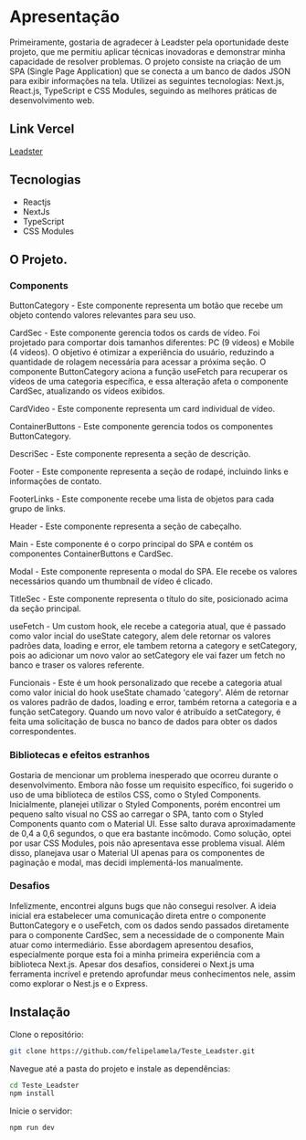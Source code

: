 
# Apresentação
Primeiramente, gostaria de agradecer à Leadster pela oportunidade deste projeto, que me permitiu aplicar técnicas inovadoras e demonstrar minha capacidade de resolver problemas. O projeto consiste na criação de um SPA (Single Page Application) que se conecta a um banco de dados JSON para exibir informações na tela. Utilizei as seguintes tecnologias: Next.js, React.js, TypeScript e CSS Modules, seguindo as melhores práticas de desenvolvimento web.

## Link Vercel
[Leadster](https://teste-leadster-eud2f51o4-felipelamela.vercel.app/)

## Tecnologias

- Reactjs
- NextJs
- TypeScript
- CSS Modules


## O Projeto.

### Components

ButtonCategory - Este componente representa um botão que recebe um objeto contendo valores relevantes para seu uso.

CardSec - Este componente gerencia todos os cards de vídeo. Foi projetado para comportar dois tamanhos diferentes: PC (9 vídeos) e Mobile (4 vídeos). O objetivo é otimizar a experiência do usuário, reduzindo a quantidade de rolagem necessária para acessar a próxima seção. O componente ButtonCategory aciona a função useFetch para recuperar os vídeos de uma categoria específica, e essa alteração afeta o componente CardSec, atualizando os vídeos exibidos.

CardVideo - Este componente representa um card individual de vídeo.

ContainerButtons - Este componente gerencia todos os componentes ButtonCategory.

DescriSec - Este componente representa a seção de descrição.

Footer - Este componente representa a seção de rodapé, incluindo links e informações de contato.

FooterLinks - Este componente recebe uma lista de objetos para cada grupo de links.

Header - Este componente representa a seção de cabeçalho.

Main - Este componente é o corpo principal do SPA e contém os componentes ContainerButtons e CardSec.

Modal - Este componente representa o modal do SPA. Ele recebe os valores necessários quando um thumbnail de vídeo é clicado.

TitleSec - Este componente representa o título do site, posicionado acima da seção principal.

useFetch - Um custom hook, ele recebe a categoria atual, que é passado como valor incial do useState category, alem dele retornar os valores padrões data, loading e error, ele tambem retorna a category e setCategory, pois ao adicionar um novo valor ao setCategory ele vai fazer um fetch no banco e traser os valores referente.

Funcionais - Este é um hook personalizado que recebe a categoria atual como valor inicial do hook useState chamado 'category'. Além de retornar os valores padrão de dados, loading e error, também retorna a categoria e a função setCategory. Quando um novo valor é atribuído a setCategory, é feita uma solicitação de busca no banco de dados para obter os dados correspondentes.

### Bibliotecas e efeitos estranhos
Gostaria de mencionar um problema inesperado que ocorreu durante o desenvolvimento. Embora não fosse um requisito específico, foi sugerido o uso de uma biblioteca de estilos CSS, como o Styled Components. Inicialmente, planejei utilizar o Styled Components, porém encontrei um pequeno salto visual no CSS ao carregar o SPA, tanto com o Styled Components quanto com o Material UI. Esse salto durava aproximadamente de 0,4 a 0,6 segundos, o que era bastante incômodo. Como solução, optei por usar CSS Modules, pois não apresentava esse problema visual. Além disso, planejava usar o Material UI apenas para os componentes de paginação e modal, mas decidi implementá-los manualmente.

### Desafios
Infelizmente, encontrei alguns bugs que não consegui resolver. A ideia inicial era estabelecer uma comunicação direta entre o componente ButtonCategory e o useFetch, com os dados sendo passados diretamente para o componente CardSec, sem a necessidade de o componente Main atuar como intermediário. Esse abordagem apresentou desafios, especialmente porque esta foi a minha primeira experiência com a biblioteca Next.js. Apesar dos desafios, considerei o Next.js uma ferramenta incrível e pretendo aprofundar meus conhecimentos nele, assim como explorar o Nest.js e o Express.

## Instalação

Clone o repositório:
```sh
git clone https://github.com/felipelamela/Teste_Leadster.git
```

Navegue até a pasta do projeto e instale as dependências:
```sh
cd Teste_Leadster
npm install
```
Inicie o servidor:
```sh
npm run dev
```
